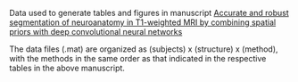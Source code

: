 Data used to generate tables and figures in manuscript [Accurate and robust segmentation of neuroanatomy in T1-weighted MRI by combining spatial priors with deep convolutional neural networks](https://doi.org/10.1002/hbm.24803)

The data files (.mat) are organized as (subjects) x (structure) x (method), with the methods in the same order as that indicated in the
respective tables in the above manuscript. 



